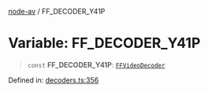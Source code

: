 [node-av](../globals.md) / FF\_DECODER\_Y41P

# Variable: FF\_DECODER\_Y41P

> `const` **FF\_DECODER\_Y41P**: [`FFVideoDecoder`](../type-aliases/FFVideoDecoder.md)

Defined in: [decoders.ts:356](https://github.com/seydx/av/blob/f8631fc881b394300b1479f511d55cf1c370a87f/src/constants/decoders.ts#L356)

